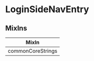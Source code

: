 # LoginSideNavEntry

## MixIns

<!-- @vuese:LoginSideNavEntry:mixIns:start -->
|MixIn|
|---|
|commonCoreStrings|

<!-- @vuese:LoginSideNavEntry:mixIns:end -->

